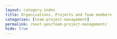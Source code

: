 ```yaml
---
layout: category-index
title: Organizations, Projects and Team members
categories: [team-project-management]
permalink: /next-gen/team-project-management/
hide: true
---
```

